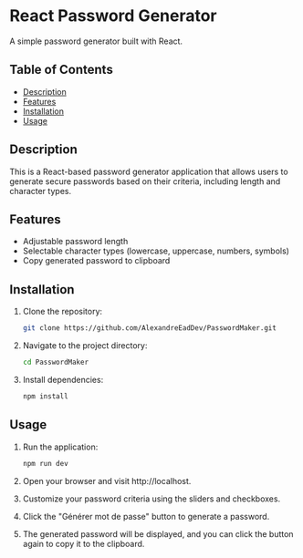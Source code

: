 # React Password Generator

A simple password generator built with React.

## Table of Contents

- [Description](#description)
- [Features](#features)
- [Installation](#installation)
- [Usage](#usage)

  
## Description

This is a React-based password generator application that allows users to generate secure passwords based on their criteria, including length and character types.

## Features

- Adjustable password length
- Selectable character types (lowercase, uppercase, numbers, symbols)
- Copy generated password to clipboard

## Installation

1. Clone the repository:

   ```bash
   git clone https://github.com/AlexandreEadDev/PasswordMaker.git

2. Navigate to the project directory:

   ```bash
   cd PasswordMaker

3. Install dependencies:

   ```bash
   npm install

## Usage

1. Run the application:
   ```bash
   npm run dev
   
2. Open your browser and visit http://localhost.

3. Customize your password criteria using the sliders and checkboxes.

4. Click the "Générer mot de passe" button to generate a password.

5. The generated password will be displayed, and you can click the button again to copy it to the clipboard.
